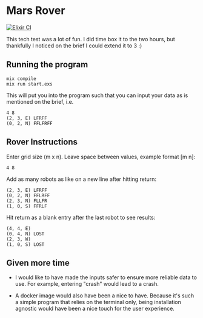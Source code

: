 # Mars Rover

[![Elixir CI](https://github.com/shmink/MarsRover/actions/workflows/elixir.yml/badge.svg)](https://github.com/shmink/MarsRover/actions/workflows/elixir.yml)

This tech test was a lot of fun. I did time box it to the two hours, but thankfully I noticed on the brief I could extend it to 3 :)

## Running the program

```
mix compile
mix run start.exs
```

This will put you into the program such that you can input your data as is mentioned on the brief, i.e.

```
4 8
(2, 3, E) LFRFF
(0, 2, N) FFLFRFF
```

## Rover Instructions

Enter grid size (m x n). Leave space between values, example format [m n]:

```
4 8
```

Add as many robots as like on a new line after hitting return:

```
(2, 3, E) LFRFF
(0, 2, N) FFLRFF
(2, 3, N) FLLFR
(1, 0, S) FFRLF

```

Hit return as a blank entry after the last robot to see results:

```
(4, 4, E)
(0, 4, N) LOST
(2, 3, W)
(1, 0, S) LOST
```

## Given more time

- I would like to have made the inputs safer to ensure more reliable data to use. For example, entering "crash" would lead to a crash.

- A docker image would also have been a nice to have. Because it's such a simple program that relies on the terminal only, being installation agnostic would have been a nice touch for the user experience.
